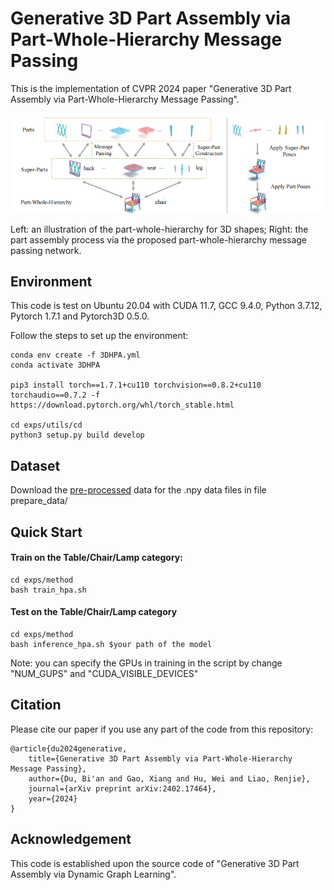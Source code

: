 # Generative 3D Part Assembly via Part-Whole-Hierarchy Message Passing

This is the implementation of CVPR 2024 paper "Generative 3D Part Assembly via Part-Whole-Hierarchy Message Passing".

![image1](./images/teaser.png)

Left: an illustration of the part-whole-hierarchy for 3D shapes; Right: the part assembly process via the proposed part-whole-hierarchy message passing network.

## Environment
This code is test on Ubuntu 20.04 with CUDA 11.7, GCC 9.4.0, Python 3.7.12, Pytorch 1.7.1 and Pytorch3D 0.5.0.

Follow the steps to set up the environment:

    conda env create -f 3DHPA.yml
    conda activate 3DHPA
    
    pip3 install torch==1.7.1+cu110 torchvision==0.8.2+cu110 torchaudio==0.7.2 -f https://download.pytorch.org/whl/torch_stable.html
    
    cd exps/utils/cd
    python3 setup.py build develop

## Dataset
Download the [pre-processed]() data for the .npy data files in file prepare_data/

## Quick Start
#### Train on the Table/Chair/Lamp category:

    cd exps/method
    bash train_hpa.sh

#### Test on the Table/Chair/Lamp category

    cd exps/method
    bash inference_hpa.sh $your path of the model


Note: you can specify the GPUs in training in the script by change "NUM_GUPS" and "CUDA_VISIBLE_DEVICES"

## Citation
Please cite our paper if you use any part of the code from this repository:

    @article{du2024generative,
        title={Generative 3D Part Assembly via Part-Whole-Hierarchy Message Passing},
        author={Du, Bi'an and Gao, Xiang and Hu, Wei and Liao, Renjie},
        journal={arXiv preprint arXiv:2402.17464},
        year={2024}
    }

## Acknowledgement
This code is established upon the source code of "Generative 3D Part Assembly via Dynamic Graph Learning".
